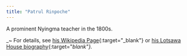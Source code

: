 ```yaml
---
title: "Patrul Rinpoche"
---
```


A prominent Nyingma teacher in the 1800s.

_~ For details, see [his Wikipedia Page](https://en.wikipedia.org/wiki/Patrul_Rinpoche){:target="_blank"} or [his Lotsawa House biography](https://www.lotsawahouse.org/tibetan-masters/alak-zenkar/patrul-biography){:target="_blank"}._
